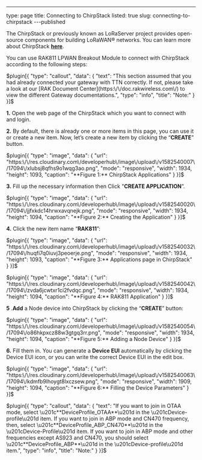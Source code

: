 ---
type: page
title: Connecting to ChirpStack
listed: true
slug: connecting-to-chirpstack
---published

The ChirpStack or previously known as LoRaServer project provides open-source components for building LoRaWAN® networks. You can learn more about ChirpStack [**here**](https://www.chirpstack.io/).

You can use RAK811 LPWAN Breakout Module to connect with ChirpStack according to the following steps:

$plugin[{
    "type": "callout",
    "data": {
        "text": "This section assumed that you had already connected your gateway with TTN correctly. If not, please take a look at our [RAK Document Center](https:\/\/doc.rakwireless.com\/) to view the different Gateway documentations.",
        "type": "info",
        "title": "Note:"
    }
}]$

**1.** Open the web page of the ChirpStack which you want to connect with and login.

**2.** By default, there is already one or more items in this page, you can use it or create a new item. Now, let’s create a new item by clicking the “**CREATE**” button.

$plugin[{
    "type": "image",
    "data": {
        "url": "https:\/\/res.cloudinary.com\/developerhub\/image\/upload\/v1582540007\/17094\/xlubsj8qfhs9o1wqg3ao.png",
        "mode": "responsive",
        "width": 1934,
        "height": 1093,
        "caption": "**Figure 1:** ChirpStack Applications"
    }
}]$

**3.** Fill up the necessary information then Click "**CREATE APPLICATION**”.

$plugin[{
    "type": "image",
    "data": {
        "url": "https:\/\/res.cloudinary.com\/developerhub\/image\/upload\/v1582540020\/17094\/jjfxkdc14hrwxavqnejk.png",
        "mode": "responsive",
        "width": 1934,
        "height": 1094,
        "caption": "**Figure 2:** Creating the Application"
    }
}]$

**4.** Click the new item name “**RAK811**”:

$plugin[{
    "type": "image",
    "data": {
        "url": "https:\/\/res.cloudinary.com\/developerhub\/image\/upload\/v1582540032\/17094\/huqfi7q0iuvj3peoerje.png",
        "mode": "responsive",
        "width": 1934,
        "height": 1093,
        "caption": "**Figure 3:** Applications page in ChirpStack"
    }
}]$

$plugin[{
    "type": "image",
    "data": {
        "url": "https:\/\/res.cloudinary.com\/developerhub\/image\/upload\/v1582540042\/17094\/zvda6jcwtxr1ci2fvdqc.png",
        "mode": "responsive",
        "width": 1934,
        "height": 1094,
        "caption": "**Figure 4:** RAK811 Application"
    }
}]$

**5** .**Add** a Node device into ChirpStack by clicking the “**CREATE**” button:

$plugin[{
    "type": "image",
    "data": {
        "url": "https:\/\/res.cloudinary.com\/developerhub\/image\/upload\/v1582540054\/17094\/o86hkpxcz88w3gtgq3rr.png",
        "mode": "responsive",
        "width": 1934,
        "height": 1094,
        "caption": "**Figure 5:** Adding a Node Device"
    }
}]$

**6.** Fill them in. You can generate a **Device EUI** automatically by clicking the Device EUI icon, or you can write the correct Device EUI in the edit box.

$plugin[{
    "type": "image",
    "data": {
        "url": "https:\/\/res.cloudinary.com\/developerhub\/image\/upload\/v1582540063\/17094\/kdmfb9lhoygt8lxczsew.png",
        "mode": "responsive",
        "width": 1909,
        "height": 1094,
        "caption": "**Figure 6:** Filling the Device Parameters"
    }
}]$

$plugin[{
    "type": "callout",
    "data": {
        "text": "If you want to join in OTAA mode, select \u201c**DeviceProfile_OTAA**\u201d in the \u201cDevice-profile\u201d item. If you want to join in ABP mode and CN470 frequency, then, select \u201c**DeviceProfile_ABP_CN470**\u201d in the \u201cDevice-Profile\u201d item. If you want to join in ABP mode and other frequencies except AS923 and CN470, you should select \u201c**DeviceProfile_ABP**\u201d in the \u201cDevice-profile\u201d item.",
        "type": "info",
        "title": "Note:"
    }
}]$

